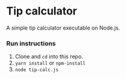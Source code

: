# Tip calculator

A simple tip calculator executable on Node.js.

### Run instructions 

1. Clone and `cd` into this repo. 
2. `yarn install` or `npm-install`
3. `node tip-calc.js`
